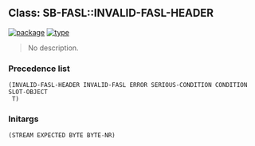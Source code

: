 ## Class: SB-FASL::INVALID-FASL-HEADER
[![package](https://img.shields.io/badge/Package-SB--FASL-5f9ea0.svg?style=social&colorA=999999)](../) [![type](https://img.shields.io/badge/Type-Class-5f9ea0.svg?style=social&colorA=999999)](../#class) 

> No description.

### Precedence list
```
(INVALID-FASL-HEADER INVALID-FASL ERROR SERIOUS-CONDITION CONDITION SLOT-OBJECT
 T)
```
### Initargs
```
(STREAM EXPECTED BYTE BYTE-NR)
```
